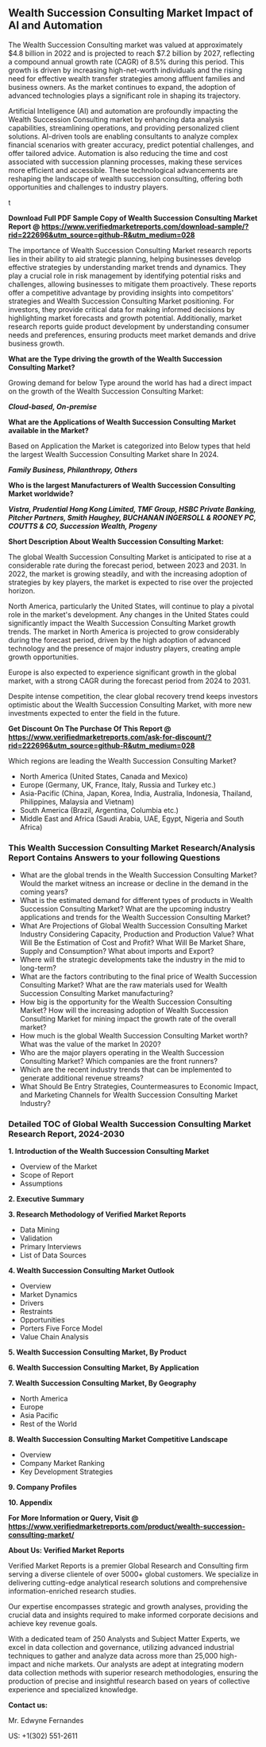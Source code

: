 <h2>Wealth Succession Consulting Market Impact of AI and Automation</h2><p>The Wealth Succession Consulting market was valued at approximately $4.8 billion in 2022 and is projected to reach $7.2 billion by 2027, reflecting a compound annual growth rate (CAGR) of 8.5% during this period. This growth is driven by increasing high-net-worth individuals and the rising need for effective wealth transfer strategies among affluent families and business owners. As the market continues to expand, the adoption of advanced technologies plays a significant role in shaping its trajectory.</p><p>Artificial Intelligence (AI) and automation are profoundly impacting the Wealth Succession Consulting market by enhancing data analysis capabilities, streamlining operations, and providing personalized client solutions. AI-driven tools are enabling consultants to analyze complex financial scenarios with greater accuracy, predict potential challenges, and offer tailored advice. Automation is also reducing the time and cost associated with succession planning processes, making these services more efficient and accessible. These technological advancements are reshaping the landscape of wealth succession consulting, offering both opportunities and challenges to industry players.</p>t</p><p id="" class=""><strong>Download Full PDF Sample Copy of Wealth Succession Consulting Market Report @ <a href="https://www.verifiedmarketreports.com/download-sample/?rid=222696&utm_source=github-R&utm_medium=028" target="_blank">https://www.verifiedmarketreports.com/download-sample/?rid=222696&utm_source=github-R&utm_medium=028</a></strong></p><p>The importance of&nbsp;Wealth Succession Consulting Market research reports lies in their ability to aid strategic planning, helping businesses develop effective strategies by understanding market trends and dynamics. They play a crucial role in risk management by identifying potential risks and challenges, allowing businesses to mitigate them proactively. These reports offer a competitive advantage by providing insights into competitors' strategies and Wealth Succession Consulting Market positioning. For investors, they provide critical data for making informed decisions by highlighting market forecasts and growth potential. Additionally, market research reports guide product development by understanding consumer needs and preferences, ensuring products meet market demands and drive business growth.</p><p><strong>What are the&nbsp;Type driving the growth of the Wealth Succession Consulting Market?</strong></p><p id="" class="">Growing demand for below Type around the world has had a direct impact on the growth of the Wealth Succession Consulting Market:</p><em><strong>Cloud-based, On-premise</strong></em></p><strong>What are the&nbsp;Applications&nbsp;of Wealth Succession Consulting Market available in the Market?</strong></p><p id="" class="">Based on Application the Market is categorized into Below types that held the largest Wealth Succession Consulting Market share In 2024.</p><em><strong>Family Business, Philanthropy, Others</strong></em></p><strong>Who is the largest Manufacturers of Wealth Succession Consulting Market worldwide?</strong></p><p><em><strong>Vistra, Prudential Hong Kong Limited, TMF Group, HSBC Private Banking, Pitcher Partners, Smith Haughey, BUCHANAN INGERSOLL & ROONEY PC, COUTTS & CO, Succession Wealth, Progeny</strong></em></p><p id="" class=""><strong>Short Description About Wealth Succession Consulting Market:</strong></p><p>The global Wealth Succession Consulting Market is anticipated to rise at a considerable rate during the forecast period, between 2023 and 2031. In 2022, the market is growing steadily, and with the increasing adoption of strategies by key players, the market is expected to rise over the projected horizon.</p><p>North America, particularly the United States, will continue to play a pivotal role in the market's development. Any changes in the United States could significantly impact the Wealth Succession Consulting Market growth trends. The market in North America is projected to grow considerably during the forecast period, driven by the high adoption of advanced technology and the presence of major industry players, creating ample growth opportunities.</p><p>Europe is also expected to experience significant growth in the global market, with a strong CAGR during the forecast period from 2024 to 2031.</p><p>Despite intense competition, the clear global recovery trend keeps investors optimistic about the Wealth Succession Consulting Market, with more new investments expected to enter the field in the future.</p><p id="" class=""><strong>Get Discount On The Purchase Of This Report @ <a href="https://www.verifiedmarketreports.com/ask-for-discount/?rid=222696&utm_source=github-R&utm_medium=028" target="_blank">https://www.verifiedmarketreports.com/ask-for-discount/?rid=222696&utm_source=github-R&utm_medium=028</a></strong></p>Which regions are leading the Wealth Succession Consulting Market?</p><ul><li>North America (United States, Canada and Mexico)</li><li>Europe (Germany, UK, France, Italy, Russia and Turkey etc.)</li><li>Asia-Pacific (China, Japan, Korea, India, Australia, Indonesia, Thailand, Philippines, Malaysia and Vietnam)</li><li>South America (Brazil, Argentina, Columbia etc.)</li><li>Middle East and Africa (Saudi Arabia, UAE, Egypt, Nigeria and South Africa)</li></ul><h3 id="" class="">This Wealth Succession Consulting Market Research/Analysis Report Contains Answers to your following Questions</h3><ul><li>What are the global trends in the Wealth Succession Consulting Market? Would the market witness an increase or decline in the demand in the coming years?</li><li>What is the estimated demand for different types of products in Wealth Succession Consulting Market? What are the upcoming industry applications and trends for the Wealth Succession Consulting Market?</li><li>What Are Projections of Global Wealth Succession Consulting Market Industry Considering Capacity, Production and Production Value? What Will Be the Estimation of Cost and Profit? What Will Be Market Share, Supply and Consumption? What about imports and Export?</li><li>Where will the strategic developments take the industry in the mid to long-term?</li><li>What are the factors contributing to the final price of Wealth Succession Consulting Market? What are the raw materials used for Wealth Succession Consulting Market manufacturing?</li><li>How big is the opportunity for the Wealth Succession Consulting Market? How will the increasing adoption of Wealth Succession Consulting Market for mining impact the growth rate of the overall market?</li><li>How much is the global Wealth Succession Consulting Market worth? What was the value of the market In 2020?</li><li>Who are the major players operating in the Wealth Succession Consulting Market? Which companies are the front runners?</li><li>Which are the recent industry trends that can be implemented to generate additional revenue streams?</li><li>What Should Be Entry Strategies, Countermeasures to Economic Impact, and Marketing Channels for Wealth Succession Consulting Market Industry?</li></ul><h3 id="" class="">Detailed TOC of Global Wealth Succession Consulting Market Research Report, 2024-2030</h3><p id="" class=""><strong>1. Introduction of the Wealth Succession Consulting Market</strong></p><ul><li>Overview of the Market</li><li>Scope of Report</li><li>Assumptions</li></ul><p id="" class=""><strong>2. Executive Summary</strong></p><p id="" class=""><strong>3. Research Methodology of Verified Market Reports</strong></p><ul><li>Data Mining</li><li>Validation</li><li>Primary Interviews</li><li>List of Data Sources</li></ul><p id="" class=""><strong>4. Wealth Succession Consulting Market Outlook</strong></p><ul><li>Overview</li><li>Market Dynamics</li><li>Drivers</li><li>Restraints</li><li>Opportunities</li><li>Porters Five Force Model</li><li>Value Chain Analysis</li></ul><p id="" class=""><strong>5. Wealth Succession Consulting Market, By Product</strong></p><p id="" class=""><strong>6. Wealth Succession Consulting Market, By Application</strong></p><p id="" class=""><strong>7. Wealth Succession Consulting Market, By Geography</strong></p><ul><li>North America</li><li>Europe</li><li>Asia Pacific</li><li>Rest of the World</li></ul><p id="" class=""><strong>8. Wealth Succession Consulting Market Competitive Landscape</strong></p><ul><li>Overview</li><li>Company Market Ranking</li><li>Key Development Strategies</li></ul><p id="" class=""><strong>9. Company Profiles</strong></p><p id="" class=""><strong>10. Appendix</strong></p><p id="" class=""><strong>For More Information or Query, Visit @ <a href="https://www.verifiedmarketreports.com/product/wealth-succession-consulting-market/" target="_blank">https://www.verifiedmarketreports.com/product/wealth-succession-consulting-market/</a></strong></p><p id="" class=""><strong>About Us: Verified Market Reports</strong></p><p id="" class="">Verified Market Reports is a premier Global Research and Consulting firm serving a diverse clientele of over 5000+ global customers. We specialize in delivering cutting-edge analytical research solutions and comprehensive information-enriched research studies.</p><p id="" class="">Our expertise encompasses strategic and growth analyses, providing the crucial data and insights required to make informed corporate decisions and achieve key revenue goals.</p><p id="" class="">With a dedicated team of 250 Analysts and Subject Matter Experts, we excel in data collection and governance, utilizing advanced industrial techniques to gather and analyze data across more than 25,000 high-impact and niche markets. Our analysts are adept at integrating modern data collection methods with superior research methodologies, ensuring the production of precise and insightful research based on years of collective experience and specialized knowledge.</p><p id="" class=""><strong>Contact us:</strong></p><p id="" class="">Mr. Edwyne Fernandes</p><p id="" class="">US: +1(302) 551-2611</p>